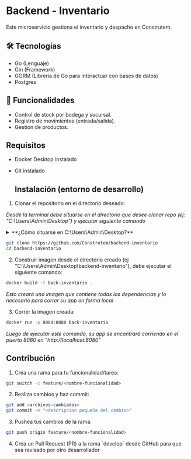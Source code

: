 # Backend - Inventario

Este microservicio gestiona el inventario y despacho en Construtem.

## 🛠️ Tecnologías
- Go (Lenguaje)
- Gin (Framework)
- GORM (Libreria de Go para interactuar con bases de datos)
- Postgres

## 🚀 Funcionalidades
- Control de stock por bodega y sucursal.
- Registro de movimientos (entrada/salida).
- Gestión de productos.

## Requisitos

- Docker Desktop instalado
- Git instalado 

  ## Instalación (entorno de desarrollo)

1. Clonar el repositorio en el directorio deseado:

*Desde la terminal debe situarse en el directorio que desee clonar repo (ej: "C:\Users\Admin\Desktop") y ejecutar siguiente comando*

<details>

<summary>**¿Cómo situarse en C:\Users\Admin\Desktop?**</summary>

1. Abrir terminal (Ya sea powershell, cmd, git bash, etc)
2. Te encontrarás situado en C:\Users\Admin o algo así
3. Debes ejecutar el comando
```bash
cd .\Desktop\
```
*Cualquier consulta escribirme a wsp +56979828311*
</details>

```bash
git clone https://github.com/Construtem/backend-inventario
cd backend-inventario
```
2. Construir imagen desde el directorio creado (ej "C:\Users\Admin\Desktop\backend-inventario"), debe ejecutar el siguiente comando:

```bash
docker build -t back-inventario .
```
*Esto creará una imagen que contiene todas las dependencias y lo necesario para correr su app en forma local*

3. Correr la imagen creada:

```bash
docker run -p 8080:8080 back-inventario
```
*Luego de ejecutar este comando, su app se encontrará corriendo en el puerto 8080 en "http://localhost:8080"*


## Contribución

1. Crea una rama para tu funcionalidad/tarea:

```bash
git switch -c feature/<nombre-funcionalidad>
```

2. Realiza cambios y haz commit:

```bash
git add <archivos-cambiados>
git commit -m "<descripcion pequeña del cambio>"
```

3. Pushea tus cambios de la rama:

```bash
git push origin feature/<nombre-funcionalidad> 
```

4. Crea un Pull Request (PR) a la rama ´develop´ desde GitHub para que sea revisado por otro desarrollador
